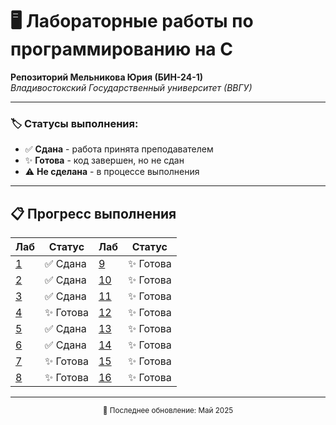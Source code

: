# 🖥️ Лабораторные работы по программированию на C

**Репозиторий Мельникова Юрия (БИН-24-1)**  
*Владивостокский Государственный университет (ВВГУ)*

---

### 🏷️ Статусы выполнения:
- ✅ **Сдана** - работа принята преподавателем
- ✨ **Готова** - код завершен, но не сдан
- ⚠️ **Не сделана** - в процессе выполнения

---

## 📋 Прогресс выполнения

| Лаб | Статус        | Лаб | Статус        |
|-----|---------------|-----|---------------|
| [1](./labs/lab1)   | ✅ Сдана     | [9](./labs/lab9)   | ✨ Готова     |
| [2](./labs/lab2)   | ✅ Сдана     | [10](./labs/lab10)  | ✨ Готова |
| [3](./labs/lab3)| ✅ Сдана     | [11](./labs/lab11)  | ✨ Готова |
| [4](./labs/lab4)   | ✨ Готова| [12](./labs/lab12)  | ✨ Готова |
| [5](./labs/lab5)   | ✅ Сдана | [13](./labs/lab13)  | ✨ Готова |
| [6](./labs/lab6)   | ✅ Сдана     | [14](./labs/lab14)  | ✨ Готова |
| [7](./labs/lab7)   | ✨ Готова    | [15](./labs/lab15)  | ✨ Готова |
| [8](./labs/lab8)   | ✨ Готова| [16](./labs/lab16)  | ✨ Готова |

---

<div align="center">
  <sub>📅 Последнее обновление: Май 2025</sub>
</div>
